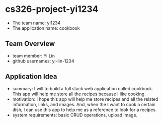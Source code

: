 # cs326-project-yi1234

- The team name: yi1234
- The application name: cookbook

## Team Overview

- team member: Yi Lin
- github usernames: yi-lin-1234

## Application Idea

- summary: I will to build a full stack web application called cookbook. This app will help me store all the recipes because I like cooking.
- motivation: I hope this app will help me store recipes and all the related information, links, and images. And, when the I want to cook a certain dish, I can use this app to help me as a reference to look for a recipes.
- system requirements: basic CRUD operations, upload image.
